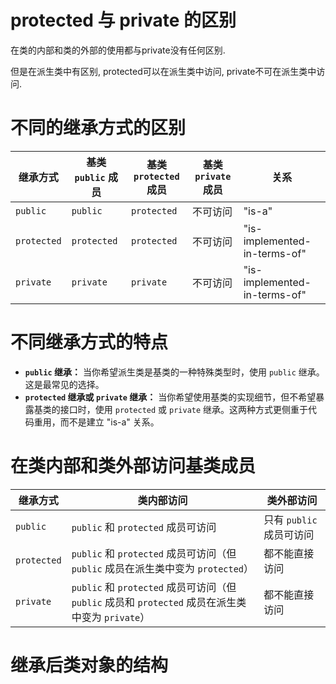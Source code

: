 # protected 与 private  的区别

在类的内部和类的外部的使用都与private没有任何区别.

但是在派生类中有区别, protected可以在派生类中访问, private不可在派生类中访问.

# 不同的继承方式的区别

| 继承方式        | 基类 `public` 成员 | 基类 `protected` 成员 | 基类 `private` 成员 | 关系                           |
| ----------- | -------------- | ----------------- | --------------- | ---------------------------- |
| `public`    | `public`       | `protected`       | 不可访问            | "is-a"                       |
| `protected` | `protected`    | `protected`       | 不可访问            | "is-implemented-in-terms-of" |
| `private`   | `private`      | `private`         | 不可访问            | "is-implemented-in-terms-of" |

# 不同继承方式的特点

- **`public` 继承：** 当你希望派生类是基类的一种特殊类型时，使用 `public` 继承。这是最常见的选择。
- **`protected` 继承或 `private` 继承：** 当你希望使用基类的实现细节，但不希望暴露基类的接口时，使用 `protected` 或 `private` 继承。这两种方式更侧重于代码重用，而不是建立 "is-a" 关系。

# 在类内部和类外部访问基类成员

| 继承方式        | 类内部访问                                                                        | 类外部访问             |
| ----------- | ---------------------------------------------------------------------------- | ----------------- |
| `public`    | `public` 和 `protected` 成员可访问                                                 | 只有 `public` 成员可访问 |
| `protected` | `public` 和 `protected` 成员可访问（但 `public` 成员在派生类中变为 `protected`）               | 都不能直接访问           |
| `private`   | `public` 和 `protected` 成员可访问（但 `public` 成员和 `protected` 成员在派生类中变为 `private`） | 都不能直接访问           |

# 继承后类对象的结构

